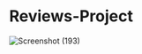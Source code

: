 # Reviews-Project
![Screenshot (193)](https://user-images.githubusercontent.com/56164343/136566996-4d417a0e-5cd7-4cb5-9dde-756a0ea5b1e0.png)
